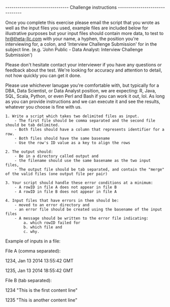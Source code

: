 ------------------------------- Challenge instructions -------------------------------

Once you complete this exercise please email the script that you wrote as well as the input files you used, example files are included below for illustrative purposes but your input files should contain more data, to test to hr@theta-llc.com with your name, a hyphen, the position you're interviewing for, a colon, and 'Interview Challenge Submission' for in  the subject line. (e.g. 'John Public - Data Analyst: Interview Challenge Submission') 

Please don't hesitate contact your interviewer if you have any questions or feedback about the test.  We're looking for accuracy and attention to detail, not how quickly you can get it done.

Please use whichever lanugae you're comfortable with, but typically for a DBA, Data Scientist, or Data Analyst position, we are expecting: R, Java, SQL, Scala, Python, or even Perl and Bash if you can work it out, lol. As long as you can provide instructions and we can execute it and see the results, whatever you choose is fine with us.

    1. Write a script which takes two delimited files as input.
        - The first file should be comma separated and the second file should be tab delimited. 
        - Both files should have a column that represents identifier for a row.
        - Both files should have the same basename
        - Use the row's ID value as a key to align the rows
        
    2. The output should:
        - Be in a directory called output and 
        - the filename should use the same basename as the two input files, 
        - The output file should be tab separated, and contain the "merge" of the valid files (one output file per pair)

    3. Your script should handle these error conditions at a minimum:
        - A rowID in file A does not appear in file B
        - A rowID in file B does not appear in file A

    4. Input files that have errors in them should be:
        - moved to an error directory and 
        - an error file should be created using the basename of the input files
        - A message should be written to the error file indicating:
            a. which rowID failed for 
            b. which file and 
            c. why.

Example of inputs in a file:

File A (comma separated):

1234, Jan 13 2014 13:55:42 GMT

1235, Jan 13 2014 18:55:42 GMT

File B (tab separated):

1234    "This is the first content line"

1235    "This is another content line"